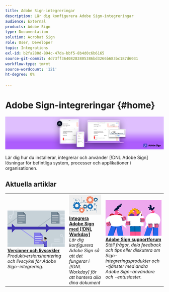 ```yaml
---
title: Adobe Sign-integreringar
description: Lär dig konfigurera Adobe Sign-integreringar
audience: External
products: Adobe Sign
type: Documentation
solution: Acrobat Sign
role: User, Developer
topic: Integrations
exl-id: b2fa280d-894c-47da-bbf5-8b4d0c6b6165
source-git-commit: 4d73ff36408283805386bd3266b683bc187d6031
workflow-type: tm+mt
source-wordcount: '121'
ht-degree: 0%

---
```


# Adobe Sign-integreringar {#home}

![banner](images/sign-banner.png)

Lär dig hur du installerar, integrerar och använder [!DNL Adobe Sign] lösningar för befintliga system, processer och applikationer i organisationen.

## Aktuella artiklar

<table style="table-layout:fixed">
<tr>
  <td>
    <a href="versions.md">
    <img alt="Lead" src="images/versions.png"/>
    </a>
    <div>
    <a href="versions.md"><strong>Versioner och livscykler</strong></a>
    </div>
    <em>Produktversionshantering och livscykel för Adobe Sign-integrering.</em>
    <br>
  </td>
  <td>
    <a href="workday/tutorial-video.md">
    <img alt="Integrera Adobe Sign med [!DNL Workday]" src="images/wd-integration.png"/>
    </a>
    <div>
    <a href="workday/tutorial-video.md"><strong>Integrera Adobe Sign med [!DNL Workday]</strong></a>
    </div>
    <em>Lär dig konfigurera Adobe Sign så att det fungerar i [!DNL Workday] för att hantera alla dina dokument</em>
  </td>
  <td>
    <a href="https://community.adobe.com/t5/adobe-sign/bd-p/adobe-sign?page=1&amp;sort=latest_replies&amp;filter=all">
    <img alt="Adobe Sign supportforum" src="images/sign-forum.png"/>
    </a>
    <div>
    <a href="https://community.adobe.com/t5/adobe-sign/bd-p/adobe-sign?page=1&amp;sort=latest_replies&amp;filter=all"><strong>Adobe Sign supportforum</strong></a>
    </div>
    <em>Ställ frågor, dela feedback och tips eller diskutera om Sign-integreringsprodukter och -tjänster med andra Adobe Sign-användare och -entusiaster.</em>
    <br>
  </td>
</tr>
</table>

